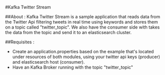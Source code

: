 #Kafka Twitter Stream

##About : 
Kafka Twitter Stream is a sample application that reads data from the Twitter Api filtering tweets in real time using keywords and stores them on a topic called "twitter_topic". We also have the consumer side with takes the data from the topic and send it to an elasticsearch cluster.

##Requisites :

- Create an application.properties based on the example that's located under resources of both modules, using your twitter api keys (producer) and elasticsearch host (consumer).
- Have an Kafka Broker running with the topic "twitter_topic"
